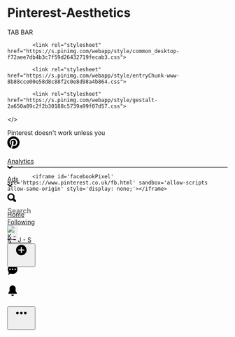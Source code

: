 # Pinterest-Aesthetics
TAB BAR
<html>

            <link rel="stylesheet" href="https://s.pinimg.com/webapp/style/common_desktop-f72aee7db4b3c7f59d26432719fecab3.css">
        
            <link rel="stylesheet" href="https://s.pinimg.com/webapp/style/entryChunk-www-8b88cce00e58d8c88f2c0e8d98a4b864.css">
        
            <link rel="stylesheet" href="https://s.pinimg.com/webapp/style/gestalt-2a650a89c2f2b30188c5739a99f07d57.css">

</><body><div data-reactcontainer><div><div><div><div><div class="App AppBase"><div class="HeaderContent" data-test-id="header" id="HeaderContent" style="z-index:671"><div class="" data-test-id="partnerHeader"><div class="_1m _y8 _37 _h _xu _4q"><div class="Nags"><noscript><div class="NagBase"><div class="_13 _14 _3d _50 _5b _6r _7y _h _xu _4q _j _o"><div class="_1m _y8 _1y _yj _h _xu _4q"><div class="_w7 _0 _1 _2 _wa _36 _d _b _6"><div class="message"><span>Pinterest doesn't work unless you <a style="text-decoration: underline; color: #fff" href="http://enable-javascript.com/" target="_blank">turn on JavaScript.</a></span></div></div></div><div class="_50 _59 _h _xu _4q _j"></div></div></div></noscript></div><div class="_13 _h _xu _4q _j"><div class=""><div class="_1m _y8 _5j _5z _76 _h _xu _4q _j"><div class="_1m _y8 _50 _5b _h _xu _4q _j" style="height:56px"><div class="_4f _h _xu _4q"><div aria-label="Home" class="_h _xu _4q"><a class="dangerouslyDisableFocusStyle" href="https://www.pinterest.com" rel=""><div class="_2w _h _xu _4q" style="background-color:transparent;height:48px;width:48px"><div class="_13 _50 _5a _5z _60 _h _xu _4q _j" style="height:48px;width:48px"><svg class="_u0 _34 _u1 _45" height="28" width="28" viewBox="0 0 24 24" aria-hidden="true" aria-label="" role="img"><title></title><path d="M0 12c0 5.123 3.211 9.497 7.73 11.218-.11-.937-.227-2.482.025-3.566.217-.932 1.401-5.938 1.401-5.938s-.357-.715-.357-1.774c0-1.66.962-2.9 2.161-2.9 1.02 0 1.512.765 1.512 1.682 0 1.025-.653 2.557-.99 3.978-.281 1.189.597 2.159 1.769 2.159 2.123 0 3.756-2.239 3.756-5.471 0-2.861-2.056-4.86-4.991-4.86-3.398 0-5.393 2.549-5.393 5.184 0 1.027.395 2.127.889 2.726a.36.36 0 0 1 .083.343c-.091.378-.293 1.189-.332 1.355-.053.218-.173.265-.4.159-1.492-.694-2.424-2.875-2.424-4.627 0-3.769 2.737-7.229 7.892-7.229 4.144 0 7.365 2.953 7.365 6.899 0 4.117-2.595 7.431-6.199 7.431-1.211 0-2.348-.63-2.738-1.373 0 0-.599 2.282-.744 2.84-.282 1.084-1.064 2.456-1.549 3.235C9.584 23.815 10.77 24 12 24c6.627 0 12-5.373 12-12S18.627 0 12 0 0 5.373 0 12"></path></svg></div></div></a></div></div><div><div style="position:relative"><div class="_12 _50 _5a _h _xu _4q _j" style="height:;width:"><div data-test-id="analyticsButton" class="_h _xu _4q"><div class="_4f _h _xu _4q"><div class="_4f _h _xu _4q"><div aria-label="Analytics menu button" class="_h _xu _4q"><a class="dangerouslyDisableFocusStyle" href="" rel=""><div class="_2x _h _xu _4q" style="background-color:transparent"><div class="_12 _50 _5a _6d _6e _h _xu _4q _j" style="height:;width:"><div class="_6e _h _xu _4q"><div class="_w7 _0 _1 _2 _wa _3a _d _6">Analytics</div></div><div class="_50 _66 _h _xu _4q _j" style="min-height:24px"><svg class="_u0 _3a _u1 _45" height="12" width="12" viewBox="0 0 24 24" aria-label="analytics-menu-button" role="img"><title>analytics-menu-button</title><path d="M12 19.5L.66 8.29c-.88-.86-.88-2.27 0-3.14.88-.87 2.3-.87 3.18 0L12 13.21l8.16-8.06c.88-.87 2.3-.87 3.18 0 .88.87.88 2.28 0 3.14L12 19.5z"></path></svg></div></div></div></a></div></div></div></div></div></div></div><div data-test-id="adsButton"><div style="position:relative"><div class="_12 _50 _5a _h _xu _4q _j" style="height:;width:"><div class="_4f _h _xu _4q"><div class="_4f _h _xu _4q"><div aria-label="Advertiser menu button" class="_h _xu _4q"><a class="dangerouslyDisableFocusStyle" href="" rel=""><div class="_2x _h _xu _4q" style="background-color:transparent"><div class="_12 _50 _5a _6d _6e _h _xu _4q _j" style="height:;width:"><div class="_6e _h _xu _4q"><div class="_w7 _0 _1 _2 _wa _3a _d _6">Ads</div></div><div class="_50 _66 _h _xu _4q _j" style="min-height:24px"><svg class="_u0 _3a _u1 _45" height="12" width="12" viewBox="0 0 24 24" aria-label="advertiser-menu-button" role="img"><title>advertiser-menu-button</title><path d="M12 19.5L.66 8.29c-.88-.86-.88-2.27 0-3.14.88-.87 2.3-.87 3.18 0L12 13.21l8.16-8.06c.88-.87 2.3-.87 3.18 0 .88.87.88 2.28 0 3.14L12 19.5z"></path></svg></div></div></div></a></div></div></div></div></div></div><div class="_5j _76 _h _xu _4q" style="min-width:332px"><div class="_2y _39 _h _xu _4q _j" style="height:40px"><div class="_4f _50 _5j _76 _h _xu _4q _j" style="height:100%"><div class="_5k _6k _h _xu _4q"><svg class="_u0 _3a _u1 _45" height="20" width="20" viewBox="0 0 24 24" aria-label="Search icon" role="img"><title>Search icon</title><path d="M10 16c-3.31 0-6-2.69-6-6s2.69-6 6-6 6 2.69 6 6-2.69 6-6 6m13.12 2.88l-4.26-4.26A9.842 9.842 0 0 0 20 10c0-5.52-4.48-10-10-10S0 4.48 0 10s4.48 10 10 10c1.67 0 3.24-.41 4.62-1.14l4.26 4.26a3 3 0 0 0 4.24 0 3 3 0 0 0 0-4.24"></path></svg></div><div class="_5j _h _xu _4q" style="height:100%"><input type="text" data-test-id="search-box-input" name="searchBoxInput" placeholder="Search" style="background-color:transparent;border:none;color:#333;font-family:-apple-system,BlinkMacSystemFont,&quot;Segoe UI&quot;,Roboto,Oxygen-Sans,Ubuntu,Cantarell,&quot;Fira Sans&quot;,&quot;Droid Sans&quot;,&quot;Helvetica Neue&quot;,Helvetica,&quot;ヒラギノ角ゴ Pro W3&quot;,&quot;Hiragino Kaku Gothic Pro&quot;,メイリオ,Meiryo,&quot;ＭＳ Ｐゴシック&quot;,Arial,sans-serif,&quot;Apple Color Emoji&quot;,&quot;Segoe UI Emoji&quot;,&quot;Segoe UI Symbol&quot;;font-size:16px;font-weight:600;height:100%;outline:none;padding:0;width:100%" value=""/></div></div></div></div><div class="_4f _h _xu _4q"><div class="_4f _h _xu _4q"><div class="_4f _h _xu _4q"><div aria-label="Home" class="_h _xu _4q"><a class="dangerouslyDisableFocusStyle" href="/" rel=""><div class="_2x _h _xu _4q" style="background-color:transparent"><div class="_12 _50 _5a _6d _6e _h _xu _4q _j" style="height:;width:"><div class="_5z _6e _h _xu _4q"><div class="_w7 _0 _1 _2 _wa _3a _d _6">Home</div></div></div></div></a></div></div></div></div><div class="_4f _h _xu _4q"><div class="_4f _h _xu _4q"><div class="_4f _h _xu _4q"><div aria-label="Pins from people you follow" class="_h _xu _4q"><a class="dangerouslyDisableFocusStyle" href="/following/" rel=""><div class="_2x _h _xu _4q" style="background-color:transparent"><div class="_12 _50 _5a _6d _6e _h _xu _4q _j" style="height:;width:"><div class="_5z _6e _h _xu _4q"><div class="_w7 _0 _1 _2 _wa _3a _d _6">Following</div></div></div></div></a></div></div></div></div><div class="_h _xu _4q"><div><div class="_4f _h _xu _4q"><div class="_4f _h _xu _4q"><div aria-label="Saved" class="_h _xu _4q"><a class="dangerouslyDisableFocusStyle" href="/ojktomlinson/" rel=""><div class="_2x _h _xu _4q" style="background-color:transparent"><div class="_12 _50 _5a _6d _6e _h _xu _4q _j" style="height:;width:"><div class="_h _xu _4q" style="height:24px;width:24px"><div class="_2w _37 _4f _h _xu _4q" style="width:24px;height:24px"><div class="_ub _49 _4f _ue _2w"><div class="_4f _h _xu _4q" style="background-color:#EFEFEF;padding-bottom:100%"><img alt="K - J - S" class="_u3 _45 _y8 _4h" src="https://i.pinimg.com/75x75_RS/cb/96/c5/cb96c5c3e402bac80a899b658cc43507.jpg"/></div><div class="_uf _4h _4l _4m _4k _4j"></div></div></div></div><div class="_6e _h _xu _4q" style="max-width:124px"><div class="_w7 _0 _1 _2 _wa _3c _d _6 _c" title="K - J - S">K - J - S</div></div></div></div></a></div></div></div></div></div><div><div style="position:relative"><div class="_12 _50 _5a _h _xu _4q _j" style="height:48px;width:48px"><div data-test-id="add-pin-button" class="_h _xu _4q"><button aria-label="create Pin or ads" class="_u2 _45 _33 _oi _z9" type="button"><div class="_um _2w _4s _50 _5a _uo _42" style="height:48px;width:48px"><div class="_2w _h _xu _4q"><svg class="_u0 _34 _u1 _45" height="24" width="24" viewBox="0 0 24 24" aria-hidden="true" aria-label="" role="img"><title></title><path d="M17.75 13.25h-4.5v4.5a1.25 1.25 0 0 1-2.5 0v-4.5h-4.5a1.25 1.25 0 0 1 0-2.5h4.5v-4.5a1.25 1.25 0 0 1 2.5 0v4.5h4.5a1.25 1.25 0 0 1 0 2.5M12 0C5.37 0 0 5.37 0 12s5.37 12 12 12 12-5.37 12-12S18.63 0 12 0"></path></svg></div></div></button></div></div></div></div><div class="_60 _h _xu _4q"><div class="_50 _5a _h _xu _4q _j" style="height:48px;width:48px"><svg class="_u0 _3a _u1 _45" height="24" width="24" viewBox="0 0 24 24" aria-hidden="true" aria-label="" role="img"><title></title><path d="M18 12.5a1.5 1.5 0 1 1 .001-3.001A1.5 1.5 0 0 1 18 12.5m-6 0a1.5 1.5 0 1 1 .001-3.001A1.5 1.5 0 0 1 12 12.5m-6 0a1.5 1.5 0 1 1 .001-3.001A1.5 1.5 0 0 1 6 12.5M12 0C5.925 0 1 4.925 1 11c0 2.653.94 5.086 2.504 6.986L2 24l5.336-3.049A10.93 10.93 0 0 0 12 22c6.075 0 11-4.925 11-11S18.075 0 12 0"></path></svg></div></div><div class="_60 _h _xu _4q"><div class="_50 _5a _h _xu _4q _j" style="height:48px;width:48px"><svg class="_u0 _3a _u1 _45" height="24" width="24" viewBox="0 0 24 24" aria-hidden="true" aria-label="" role="img"><title></title><path d="M12 24c-1.66 0-3-1.34-3-3h6c0 1.66-1.34 3-3 3zm7-10.83c1.58 1.52 2.67 3.55 3 5.83H2c.33-2.28 1.42-4.31 3-5.83V7c0-3.87 3.13-7 7-7s7 3.13 7 7v6.17z"></path></svg></div></div><div data-test-id="10066" class="_h _xu _4q"><div class="UserNavigateButton" data-component-type="10039"><div style="position:relative"><div class="_12 _50 _5a _h _xu _4q _j" style="height:48px;width:48px"><div class="_h _xu _4q"><button aria-label="settings" class="_u2 _45 _33 _oi _z9" type="button"><div class="_um _2w _4s _50 _5a _uo _42" style="height:48px;width:48px"><div class="_2w _h _xu _4q"><svg class="_u0 _3a _u1 _45" height="24" width="24" viewBox="0 0 24 24" aria-hidden="true" aria-label="" role="img"><title></title><path d="M12 9c-1.66 0-3 1.34-3 3s1.34 3 3 3 3-1.34 3-3-1.34-3-3-3M3 9c1.66 0 3 1.34 3 3s-1.34 3-3 3-3-1.34-3-3 1.34-3 3-3zm18 0c1.66 0 3 1.34 3 3s-1.34 3-3 3-3-1.34-3-3 1.34-3 3-3z"></path></svg></div></div></button></div></div></div></div></div></div></div><hr class="_td _45 _2r _od"/></div></div></div></div><div class="reactConversationsContainer"></div></div><div class="appContent" role="main"><div class="mainContainer"></div></div><div data-test-id="footer" class="_h _xu _4q"></div></div><div></div></div><div></div></div></div><div class="Toasts"></div></div></div><script type="application/json" id='initial-state'>{"mostRecentBoard": null, "routePins": {}, "viewer": {"isAuth": true, "customGender": null, "domainUrl": "www.killojoulesstyle.simplesite.com", "likeCount": 0, "isEmployee": false, "gender": "male", "partner": {"is_convert": false, "account_type": "professional", "advertising_intent": null, "auto_follow_allowed": false, "business_name": "K - J - S", "contact_name": "Julian Tomlinson", "type": "partner", "id": 335799853374278000}, "id": "335799853374278008", "createdAt": "Fri, 29 Aug 2014 10:59:15 +0000", "imageXLargeUrl": "https://i.pinimg.com/280x280_RS/cb/96/c5/cb96c5c3e402bac80a899b658cc43507.jpg", "imageSmallUrl": "https://i.pinimg.com/30x30_RS/cb/96/c5/cb96c5c3e402bac80a899b658cc43507.jpg", "isLimitedLogin": false, "domainVerified": false, "profileDiscoveredPublic": true, "hasPassword": true, "email": "OJK.Tomlinson@Gmail.com", "username": "ojktomlinson", "socialNetwork": {"gplus": {"url": "https://plus.google.com/110265597993573185815", "connected": true}, "google": {"connected": false}, "instagram": {"connected": false}, "twitter": {"url": null, "connected": false}, "youtube": {"connected": false}, "facebook": {"url": "https://www.facebook.com/julian.tomlinson.16", "connected": true}, "etsy": {"connected": false}, "microsoft": {"connected": false}}, "fullName": "K - J - S", "imageMediumUrl": "https://i.pinimg.com/75x75_RS/cb/96/c5/cb96c5c3e402bac80a899b658cc43507.jpg", "firstName": "K - J - S", "lastName": "", "isPartner": true, "country": "GB", "imageLargeUrl": "https://i.pinimg.com/140x140_RS/cb/96/c5/cb96c5c3e402bac80a899b658cc43507.jpg", "firstHomeFeedRequestAfterNux": false}, "topics": {}, "creation": {"creationFailure": false, "isValidated": false, "creationSuccess": false, "isCreatingPin": false, "selectedBoard": {}, "currentIndex": 0, "pins": [], "aspectRatio": "default"}, "recentlyFollowedUsers": {}, "blockingActions": {"boardMap": {}}, "activityItems": {}, "aggregatedComments": {}, "userDidItData": {}, "creatorChecklist": {"pinCreatedViaCreatorChecklist": false}, "location": {"pathname": "/ojktomlinson/", "history": [{"pathname": "/ojktomlinson/"}]}, "pins": {}, "ui": {"pinDrafts": {}, "reportPin": null, "pinItems": {}, "pinBuilder": {"layoutMode": 0, "assetManager": {"templates": {}, "imageIds": [], "selectedAssetBoard": null, "templateIds": [], "selectedImageIds": [], "selectedTemplateId": null, "images": {}, "boardBookmark": "", "isDropdownOpen": false}, "uploadIds": [], "pinDraftIds": [], "pinDraftIdToEdit": "", "view": "home"}, "pinTags": {}, "conversations": {"chatheads": [], "open": null, "feedback": null}, "app": {"showTypeaheadOverlay": false, "autoplayPinId": null}, "views": {"profilePinView": "", "profileBoardView": null, "sideMenuStatus": "open", "boardPinView": ""}, "pinCreateFlow": {"descriptionError": null, "description": "", "title": "", "type": null, "image": null, "linkError": null, "link": "", "video": null, "open": false, "titleError": null}, "notifications": {"badgeCounts": {"conversationsUnseenCount": 0, "newsHubCount": 0}, "showConversationsDropdown": false, "showNewsHubDropdown": false}, "taggedObjects": {}, "visualLinks": {"selectedPinTagKey": null}, "mainComponent": {"current": "NO_ROUTE_DATA_FOUND", "initial": "NO_ROUTE_DATA_FOUND", "locationToErrorMap": {}, "upwtActionName": null}, "checklist": {"didPinClickthrough": false, "didPinSave": false, "didPinCloseup": false}, "communities": {}, "homefeed": {"prefetchBookmark": ""}, "login": {"showModal": false}, "toasts": [], "postRepinMoreIdeasUpsell": {"recentUpsell": {}, "recentSaves": []}, "gdprModal": {"showParentConsentModal": false, "showModal": false}}, "quickPromote": {}, "sections": {}, "resources": {"fetching": {}, "data": {}}, "latestNag": {"shouldShowLatestNag": false}, "users": {}, "form": {}, "conversations": {"unread": 0, "data": {}}, "experiences": {"eligibleExperiences": {"11": {"display_data": {"header": "Follow these steps to get going on Pinterest", "action_list": ["show_claim_website"]}, "placement_id": 11, "triggerable_placed_exps": [], "experience_id": 500840, "metadata": {}, "type": 13, "id": "11:500840", "cacheable_resources": []}, "10": {"display_data": {}, "placement_id": 10, "triggerable_placed_exps": [], "experience_id": 10000, "metadata": {}, "type": 1, "id": "10:10000", "cacheable_resources": []}, "1000031": {"display_data": {}, "placement_id": 1000031, "triggerable_placed_exps": ["1000031:500151"], "experience_id": 1, "metadata": {}, "type": 0, "id": "1000031:1", "cacheable_resources": []}, "33": {"display_data": {}, "placement_id": 33, "triggerable_placed_exps": [], "experience_id": 500248, "metadata": {}, "type": 1, "id": "33:500248", "cacheable_resources": []}, "1000135": {"display_data": {"header": "Would you mind answering a few quick questions about your experience on Pin builder? We'd really appreciate it.", "complete_button_text": "Take survey", "dismiss_button_text": "Not now", "complete_button_url": "https://docs.google.com/forms/d/e/1FAIpQLSfetvT9ACkDwpSHTz7S1vqOOXF1MmZUKTd4rIxAAetKn-kUtw/viewform"}, "placement_id": 1000135, "triggerable_placed_exps": [], "experience_id": 500982, "metadata": {}, "type": 13, "id": "1000135:500982", "cacheable_resources": []}, "19": {"display_data": {"has_pulsar": false, "has_tooltip": false}, "placement_id": 19, "triggerable_placed_exps": [], "experience_id": 500883, "metadata": {}, "type": 8, "id": "19:500883", "cacheable_resources": []}}, "mountedPlacements": {}, "isFetchingAll": false, "anchorExperiences": {}}, "user": {}, "inSiteFeedback": {"submissionComplete": false, "isSubmitting": false, "modalTitle": "", "context": {}, "submissionFailure": "", "modalOpen": false}, "scheduledPins": [], "userSettingsData": {"sessions": null, "settings": null, "authorizations": null, "locales": null, "countries": null}, "search": {"skinToneQueryUses": {"numQueryUses": 0, "lastQuery": ""}, "recentQueries": [], "trendingQueries": [], "recommendedQueries": [], "currentSearch": {"query": "", "scope": "pins", "filters": "", "rs": ""}}, "boards": {"content": {}, "fetching": {}, "deleting": {}, "fetchAllComplete": false, "lastPinnedTo": null}, "modules": {}, "stories": {}, "social": {"shareSuggestions": {}}, "loadingBar": {"showLoadingBar": false, "resourcesFetching": 0}, "feeds": {"communityMembers": {}, "userDidItData": {}, "boardPins": {}, "sectionPins": {}, "boardSections": {}, "communityComments": {}, "boardActivityComments": {}, "communityBannedUsers": {}, "searchPins": {}, "profileBoards": {}, "communityPosts": {}, "aggregatedComments": {}, "boardActivityItems": {}}, "history": {"current": null, "forward": [], "previous": []}}</script>
            <script nonce='xrUWiDCghG'>window.__INITIAL_STATE__ = JSON.parse(
            document.getElementById('initial-state').textContent)</script>

            <iframe id='facebookPixel' src='https://www.pinterest.co.uk/fb.html' sandbox='allow-scripts allow-same-origin' style='display: none;'></iframe>
<script nonce='xrUWiDCghG'>
    function installFacebookPixel() {
        const pixel = document.getElementById('facebookPixel');
        window._sendFacebookPixel = pixel.contentWindow.fbq;
    }
    if (document.readyState === 'complete'){
      installFacebookPixel();
    }
    window.addEventListener('load', installFacebookPixel);
</script>


<script nonce="xrUWiDCghG">
        window.template_time_logging.push({
        template: 'webapp_body_end',
        name: 'streaming_header_unauth_none',
        time: Date.now()});
    </script><script nonce="xrUWiDCghG">
        window.template_time_logging.push({
        template: 'webapp_body_end',
        name: 'finish_body_render',
        time: Date.now()});
    </script></body></html>
<!--I want this search bar... and only the search bar... so im going to sift through this code some more until i have to core code and aesthetics.... -->
